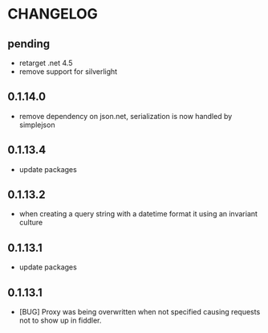 # CHANGELOG

## pending
  
  * retarget .net 4.5
  * remove support for silverlight

## 0.1.14.0

  * remove dependency on json.net, serialization is now handled by simplejson

## 0.1.13.4

  * update packages

## 0.1.13.2

  * when creating a query string with a datetime format it using an invariant culture

## 0.1.13.1

  * update packages

## 0.1.13.1

  * [BUG] Proxy was being overwritten when not specified causing requests not to show up in fiddler.